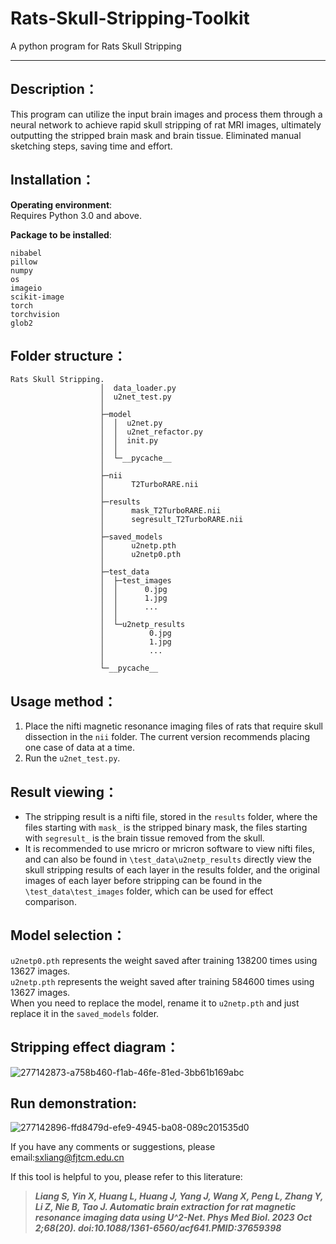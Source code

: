 # Rats-Skull-Stripping-Toolkit
A python program for Rats Skull Stripping 
******
## Description：
This program can utilize the input brain images and process them through a neural network to achieve rapid skull stripping of rat MRI images, ultimately outputting the stripped brain mask and brain tissue. Eliminated manual sketching steps, saving time and effort.  

## Installation：  
**Operating environment**:  
Requires Python 3.0 and above.  
  
**Package to be installed**:  
```
nibabel  
pillow  
numpy  
os  
imageio  
scikit-image  
torch  
torchvision  
glob2
```

## Folder structure：  
```
Rats Skull Stripping.  
                    │  data_loader.py  
                    │  u2net_test.py  
                    │  
                    ├─model  
                    │  │  u2net.py  
                    │  │  u2net_refactor.py  
                    │  │  init.py  
                    │  │  
                    │  └─__pycache__  
                    │  
                    ├─nii  
                    │      T2TurboRARE.nii  
                    │  
                    ├─results  
                    │      mask_T2TurboRARE.nii  
                    │      segresult_T2TurboRARE.nii  
                    │  
                    ├─saved_models  
                    │      u2netp.pth  
                    │      u2netp0.pth  
                    │  
                    ├─test_data  
                    │  ├─test_images  
                    │  │      0.jpg  
                    │  │      1.jpg  
                    │  │      ...  
                    │  │  
                    │  └─u2netp_results  
                    │          0.jpg  
                    │          1.jpg  
                    │          ...  
                    │  
                    └─__pycache__
```

## Usage method：
1. Place the nifti magnetic resonance imaging files of rats that require skull dissection in the `nii` folder. The current version recommends placing one case of data at a time.  
2. Run the `u2net_test.py`.  

## Result viewing：
- The stripping result is a nifti file, stored in the `results` folder, where the files starting with `mask_` is the stripped binary mask, the files starting with `segresult_` is the brain tissue removed from the skull.  
- It is recommended to use mricro or mricron software to view nifti files, and can also be found in `\test_data\u2netp_results`  directly view the skull stripping results of each layer in the results folder, and the original images of each layer before stripping can be found in the `\test_data\test_images` folder, which can be used for effect comparison.  

## Model selection：
`u2netp0.pth` represents the weight saved after training 138200 times using 13627 images.  
`u2netp.pth` represents the weight saved after training 584600 times using 13627 images.  
When you need to replace the model, rename it to `u2netp.pth` and just replace it in the `saved_models` folder.  

## Stripping effect diagram：
![277142873-a758b460-f1ab-46fe-81ed-3bb61b169abc](https://i2.100024.xyz/2023/10/29/pe405h.webp)  
## Run demonstration:
![277142896-ffd8479d-efe9-4945-ba08-089c201535d0](https://i2.100024.xyz/2023/10/29/pc8poy.gif)  

If you have any comments or suggestions, please email:[sxliang@fjtcm.edu.cn](sxliang@fjtcm.edu.cn)  

If this tool is helpful to you, please refer to this literature:  
>_**Liang S, Yin X, Huang L, Huang J, Yang J, Wang X, Peng L, Zhang Y, Li Z, Nie B, Tao J. Automatic brain extraction for rat magnetic resonance imaging data using U^2-Net. Phys Med Biol. 2023 Oct 2;68(20). doi:10.1088/1361-6560/acf641.PMID:37659398**_  
